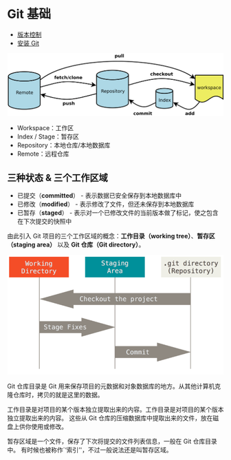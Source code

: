# Git 基础

* [版本控制](version-control.md)
* [安装 Git](installation.md)

![Git flow](-/git-guide.png)

* Workspace：工作区
* Index / Stage：暂存区
* Repository：本地仓库/本地数据库
* Remote：远程仓库

<!--
工作目录 - working directory / working tree / worktree
暂存区 - staging area / staging directory / index / staging index
版本库 - commit history / repository / commit tree
储藏区 - stash
-->

## 三种状态 & 三个工作区域

* 已提交（**committed**） - 表示数据已安全保存到本地数据库中
* 已修改（**modified**） - 表示修改了文件，但还未保存到本地数据库
* 已暂存（**staged**） - 表示对一个已修改文件的当前版本做了标记，使之包含在下次提交的快照中

由此引入 Git 项目的三个工作区域的概念：**工作目录（working tree）**、**暂存区（staging area）** 以及 **Git 仓库（Git directory）**。

![工作区域](-/git-areas.png)

Git 仓库目录是 Git 用来保存项目的元数据和对象数据库的地方。从其他计算机克隆仓库时，拷贝的就是这里的数据。

工作目录是对项目的某个版本独立提取出来的内容。工作目录是对项目的某个版本独立提取出来的内容。 这些从 Git 仓库的压缩数据库中提取出来的文件，放在磁盘上供你使用或修改。

暂存区域是一个文件，保存了下次将提交的文件列表信息，一般在 Git 仓库目录中。 有时候也被称作`‘索引’'，不过一般说法还是叫暂存区域。
